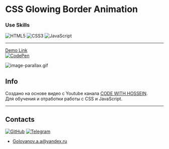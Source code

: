 # CSS Glowing Border Animation

### Use Skills

![HTML5](https://img.shields.io/badge/html5-%23E34F26.svg?style=for-the-badge&logo=html5&logoColor=white)
![CSS3](https://img.shields.io/badge/css3-%231572B6.svg?style=for-the-badge&logo=css3&logoColor=white)
![JavaScript](https://img.shields.io/badge/javascript-%23323330.svg?style=for-the-badge&logo=javascript&logoColor=%23F7DF1E)

---

[Demo Link <br>![CodePen](https://img.shields.io/badge/Codepen-000000?style=for-the-badge&logo=codepen&logoColor=white)](https://codepen.io/AlexGolovanov/pen/KKowMry)

![image-parallax.gif](readme/parallax.gif)

## Info

Создано на основе видео с Youtube канала [CODE WITH HOSSEIN](https://youtu.be/FHsYlL88HrI).  
Для обучения и отработки работы с CSS и JavaScript.  

---

## Contacts

[![GitHub](https://img.shields.io/badge/github-%23121011.svg?style=for-the-badge&logo=github&logoColor=white)](https://github.com/GolovanovAlex)
[![Telegram](https://img.shields.io/badge/Telegram-2CA5E0?style=for-the-badge&logo=telegram&logoColor=white)](https://t.me/LeConseiller_Alex)
<a href="mailto:leconseiller@yandex.ru" style="font-size: 20px; color: black;">

- <a href="mailto:golovanov.a.a@yandex.ru" >Golovanov.a.a@yandex.ru</a>



  
  
  
  


  
